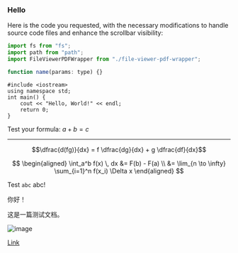 ### Hello

Here is the code you requested, with the necessary modifications to handle source code files and enhance the scrollbar visibility:

```js
import fs from "fs";
import path from "path";
import FileViewerPDFWrapper from "./file-viewer-pdf-wrapper";

function name(params: type) {}
```

```
#include <iostream>
using namespace std;
int main() {
    cout << "Hello, World!" << endl;
    return 0;
}
```

Test your formula: $a+b=c$

---

$$\dfrac{d(fg)}{dx} = f \dfrac{dg}{dx} + g \dfrac{df}{dx}$$

$$
\begin{aligned}
    \int_a^b f(x) \, dx &= F(b) - F(a) \\
    &= \lim_{n \to \infty} \sum_{i=1}^n f(x_i) \Delta x
\end{aligned}
$$

Test `abc` abc!

你好！

这是一篇测试文档。

![image](image.png)

[Link](https://example.com)
